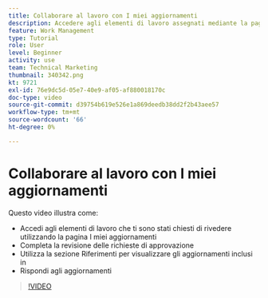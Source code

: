 ```yaml
---
title: Collaborare al lavoro con I miei aggiornamenti
description: Accedere agli elementi di lavoro assegnati mediante la pagina My Updates (I miei aggiornamenti).
feature: Work Management
type: Tutorial
role: User
level: Beginner
activity: use
team: Technical Marketing
thumbnail: 340342.png
kt: 9721
exl-id: 76e9dc5d-05e7-40e9-af05-af880018170c
doc-type: video
source-git-commit: d39754b619e526e1a869deedb38dd2f2b43aee57
workflow-type: tm+mt
source-wordcount: '66'
ht-degree: 0%

---
```


# Collaborare al lavoro con I miei aggiornamenti

Questo video illustra come:

* Accedi agli elementi di lavoro che ti sono stati chiesti di rivedere utilizzando la pagina I miei aggiornamenti
* Completa la revisione delle richieste di approvazione
* Utilizza la sezione Riferimenti per visualizzare gli aggiornamenti inclusi in
* Rispondi agli aggiornamenti

>[!VIDEO](https://video.tv.adobe.com/v/340342/?quality=12)
